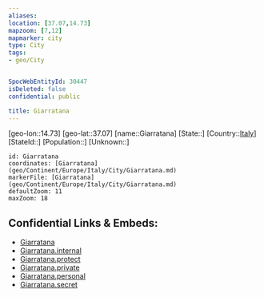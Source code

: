 ```yaml
---
aliases: 
location: [37.07,14.73]
mapzoom: [7,12] 
mapmarker: city 
type: City
tags:
- geo/City


SpocWebEntityId: 30447
isDeleted: false
confidential: public

title: Giarratana
---
```

[geo-lon::14.73]
[geo-lat::37.07]
[name::Giarratana]
[State::]
[Country::[Italy](geo/Continent/Europe/Italy.md)]
[StateId::]
[Population::]
[Unknown::]


```leaflet
id: Giarratana
coordinates: [Giarratana](geo/Continent/Europe/Italy/City/Giarratana.md)
markerFile: [Giarratana](geo/Continent/Europe/Italy/City/Giarratana.md)
defaultZoom: 11 
maxZoom: 18
```


## Confidential Links & Embeds: 
- [Giarratana](../../../../../../_public/geo/Continent/Europe/Italy/City/Giarratana.md) 
- [Giarratana.internal](../../../../../../_internal/geo/Continent/Europe/Italy/City/Giarratana.internal.md) 
- [Giarratana.protect](../../../../../../_protect/geo/Continent/Europe/Italy/City/Giarratana.protect.md) 
- [Giarratana.private](../../../../../../_private/geo/Continent/Europe/Italy/City/Giarratana.private.md) 
- [Giarratana.personal](../../../../../../_personal/geo/Continent/Europe/Italy/City/Giarratana.personal.md) 
- [Giarratana.secret](../../../../../../_secret/geo/Continent/Europe/Italy/City/Giarratana.secret.md) 
